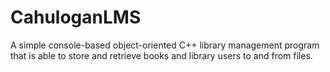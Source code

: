 # CahuloganLMS
A simple console-based object-oriented C++ library management program that is able to store and retrieve books and library users to and from files.
